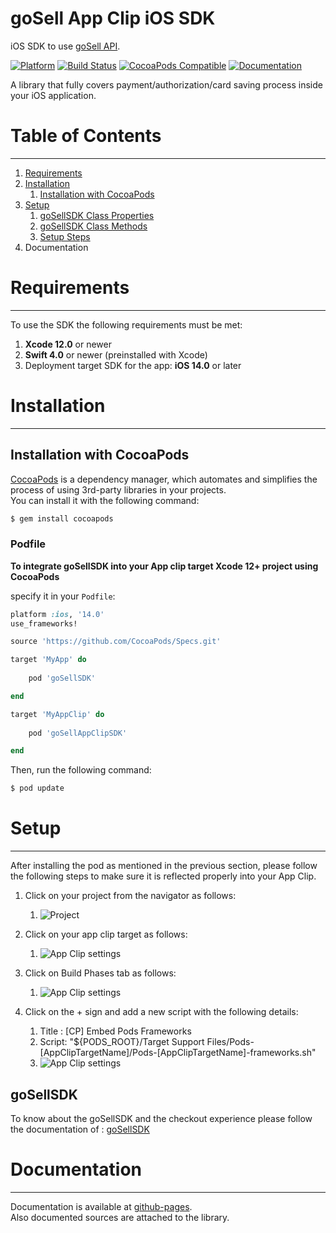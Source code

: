 # goSell App Clip iOS SDK

iOS SDK to use [goSell API][1].

[![Platform](https://img.shields.io/cocoapods/p/goSellAppClipSDK.svg?style=flat)](https://tap-payments.github.io/goSellSDK-iOS)
[![Build Status](https://travis-ci.org/Tap-Payments/goSellSDK-iOS.svg?branch=master)](https://travis-ci.org/Tap-Payments/https://img.shields.io/Tap-Payments/v/goSellAppClipSDK)
[![CocoaPods Compatible](https://img.shields.io/cocoapods/v/goSellAppClipSDK.svg?style=flat)](https://img.shields.io/Tap-Payments/v/goSellAppClipSDK)
[![Documentation](docs/badge.svg)](https://tap-payments.github.io/goSellSDK-iOS)

A library that fully covers payment/authorization/card saving process inside your iOS application.

# Table of Contents 

---

1. [Requirements](#requirements)
2. [Installation](#installation)
   1. [Installation with CocoaPods](#installation_with_cocoapods)
3. [Setup](#setup)
   1. [goSellSDK Class Properties](#setup_gosellsdk_class_properties)
   2. [goSellSDK Class Methods](#setup_gosellsdk_class_methods)
   3. [Setup Steps](#setup_steps)
4. Documentation

<a name="requirements"></a>

# Requirements

---

To use the SDK the following requirements must be met:

1. **Xcode 12.0** or newer
2. **Swift 4.0** or newer (preinstalled with Xcode)   
3. Deployment target SDK for the  app: **iOS 14.0** or later

<a name="installation"></a>

# Installation

---

<a name="installation_with_cocoapods"></a>

## Installation with CocoaPods

[CocoaPods](http://cocoapods.org) is a dependency manager, which automates and simplifies the process of using 3rd-party libraries in your projects.<br>You can install it with the following command:

```bash
$ gem install cocoapods
```

### Podfile

**To integrate goSellSDK into your App clip target Xcode 12+ project using CocoaPods**


specify it in your `Podfile`:

```ruby
platform :ios, '14.0'
use_frameworks!

source 'https://github.com/CocoaPods/Specs.git'

target 'MyApp' do
    
    pod 'goSellSDK'

end

target 'MyAppClip' do
    
    pod 'goSellAppClipSDK'

end
```

Then, run the following command:

```bash
$ pod update
```



<a name="setup"></a>

# Setup

---

After installing the pod as mentioned in the previous section, please follow the following steps to make sure it is reflected properly into your App Clip.

1. Click on your project from the navigator as follows:

   1. ![Project](https://i.ibb.co/zZ1mydr/1.jpg)

2. Click on your app clip target as follows:

   1. ![App Clip settings](https://i.ibb.co/jDHzjSR/2.jpg)

3. Click on Build Phases tab as follows:

   1. ![App Clip settings](https://i.ibb.co/MCDkTMy/3.jpg)

4. Click on the + sign and add a new script with the following details:

   1. Title : [CP] Embed Pods Frameworks
   2. Script: "${PODS_ROOT}/Target Support Files/Pods-[AppClipTargetName]/Pods-[AppClipTargetName]-frameworks.sh"
   3. ![App Clip settings](https://i.ibb.co/3Wd6qzh/4.jpg)

   

   <a name="setup_gosellsdk_class_properties"></a>

## goSellSDK 

To know about the goSellSDK and the checkout experience please follow the documentation of : [goSellSDK](https://github.com/Tap-Payments/goSellSDK-iOS) 



# Documentation

---



Documentation is available at [github-pages][3].<br>
Also documented sources are attached to the library.

[1]:https://www.tap.company/developers/
[2]:Example
[3]:https://tap-payments.github.io/goSellSDK-iOS/
